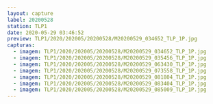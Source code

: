 ```yaml
---
layout: capture
label: 20200528
station: TLP1
date: 2020-05-29 03:46:52
preview: TLP1/2020/202005/20200528/M20200529_034652_TLP_1P.jpg
capturas:
  - imagem: TLP1/2020/202005/20200528/M20200529_034652_TLP_1P.jpg
  - imagem: TLP1/2020/202005/20200528/M20200529_035456_TLP_1P.jpg
  - imagem: TLP1/2020/202005/20200528/M20200529_063430_TLP_1P.jpg
  - imagem: TLP1/2020/202005/20200528/M20200529_073558_TLP_1P.jpg
  - imagem: TLP1/2020/202005/20200528/M20200529_081804_TLP_1P.jpg
  - imagem: TLP1/2020/202005/20200528/M20200529_083404_TLP_1P.jpg
  - imagem: TLP1/2020/202005/20200528/M20200529_085009_TLP_1P.jpg
---
```

